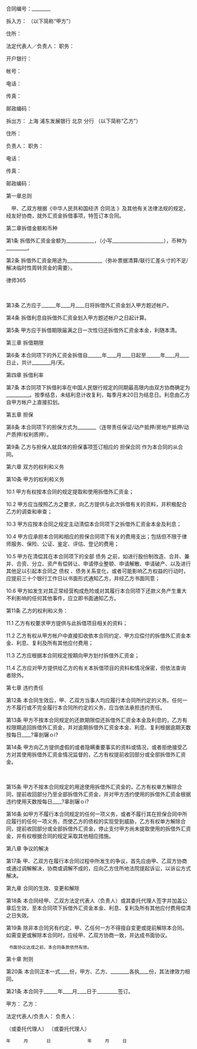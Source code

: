 
 合同编号：________


 


拆入方：                   （以下简称“甲方”）


住所：         


法定代表人／负责人：                  职务：


开户银行：


帐号：


电话：


传真：


邮政编码：


 


拆出方：
上海
浦东发展银行
北京
分行   （以下简称“乙方”）


住所：


负责人：                   职务：


电话：


传真：


邮政编码：


 


第一章总则


 


　甲、乙双方根据《中华人民共和国经济
合同法
》及其他有关法律法规的规定，经友好协商，就外汇资金拆借事项，特签订本合同。


 


第二章拆借金额和币种


 


第1条      拆借外汇资金金额为____________，（小写______________________），币种为_________。 


第2条      拆借外汇资金用途为_______________（弥补票据清算/联行汇差头寸的不足/解决临时性周转资金的需要）。







 
律师365






　




第3条      乙方应于______年____月____日将拆借外汇资金划入甲方题述帐户。


 


第4条 拆借利息自拆借外汇资金划入甲方题述帐户之日起计算。


 


第5条 甲方应于拆借期限届满之日一次性归还拆借外汇资金本金，利随本清。


 


第三章    拆借期限


 


第6条 本合同项下的外汇资金拆借自______年____月____日起至______年____月____日止，共计________月/天。


 


第四章    拆借利率


 


第7条 本合同项下拆借利率在中国人民银行规定的同期最高限内由双方协商确定为__________。按季结息，未结利息计收复利，每季月末20日为结息日。利息由乙方自甲方帐户上直接扣划。


第五章    担保


 


第8条 本合同项下的担保方式为________（连带责任保证/动产抵押/房地产抵押/动产质押/权利质押）。


 


第9条 乙方与担保人就具体的担保事项签订相应的
担保合同
作为本合同的从合同。


 


第六章    双方的权利和义务


 


第10条    甲方的权利和义务


10.1         甲方有权按本合同的规定提取和使用拆借外汇资金；


10.2        甲方应当按照乙方之要求，向乙方提供与此次拆借有关的资料，并积极配合乙方的调查和审查；


10.3        甲方应按本合同之规定主动清偿本合同项下之拆借外汇资金本金及利息；


10.4        甲方应承担本合同和相应的担保合同项下有关的费用支出；包括但不限于律师服务、保险、公证、鉴定、评估、登记的费用；


10.5        甲方在清偿其在本合同项下的全部
债务
之前，如进行股份制改造、合并、兼并、合资、分立、资产有偿转让、申请停业整顿、申请解散、申请破产、以及进行其他足以引起本合同之
债权
、债务关系变化，或者可能影响乙方权益的行动时，应提前三十个银行工作日以书面形式通知乙方，并经乙方书面同意；


10.6    甲方如发生对其正常经营构成危险或对其履行本合同项下还款义务产生重大不利影响的任何其他事件，应立即书面通知乙方。


 


第11条     乙方的权利和义务：


11.1         乙方有权要求甲方提供与此拆借项目相关的资料；


11.2         乙方有权从甲方帐户中直接扣收依本合同约定、甲方应偿付的拆借外汇资金本金、利息、复利及所有其他应付费用；


11.3         乙方应根据本合同规定按期向甲方划付拆借外汇资金；


11.4         乙方应对甲方提供给乙方的有关本拆借项目的资料和情况保密，但依法查询者除外。


 


第七章    违约责任



 


第12条    本合同生效后，甲、乙双方当事人均应履行本合同所约定的义务。任何一方不履行或不完全履行本合同所约定的义务，应当依法承担违约责任。


 


第13条    甲方不按本合同规定的还款期限偿还拆借外汇资金本金及利息的，乙方有权限期追回拆借外汇资金，并对逾期拆借外汇资金本金、利息、复利根据逾期天数按每日____?辜剖辗ｏⅰ?


 


第14条    甲方向乙方提供虚假的或者隐瞒重要事实的资料或情况，或者拒绝接受乙方对其使用拆借外汇资金情况监督的，乙方有权提前收回部分或全部拆借外汇资金。



　


第15条    甲方不按本合同规定的用途使用拆借外汇资金的，乙方有权单方解除合同，提前收回部分乃至全部拆借外汇资金，并对甲方违约使用的拆借外汇资金根据违约使用天数按每日____?辜剖辗ｏⅰ?


 


第16条    如甲方不履行本合同规定的任何一项义务，或者不履行其在担保合同中所应履行的任何一项义务，而使乙方的债权的实现受到威胁，乙方有权单方解除合同，提前收回部分或全部拆借外汇资金，停止支付甲方尚未提取使用的拆借外汇资金，并有权根据合同的规定采取其他相应措施。


 


第八章    争议的解决


 


第17条    甲、乙双方在履行本合同过程中所发生的争议，首先应由甲、乙双方协商或通过调解解决，协商或调解不成的，应向乙方住所地法院提起诉讼，以诉讼方式解决。


 


第九章    合同的生效、变更和解除


 


第18条    本合同经甲、乙双方法定代表人（负责人）或其委托代理人签字并加盖公章后生效，至本合同项下拆借外汇资金本金、利息、复利及所有其他应付费用偿清之日失效。


 


第19条    除非本合同另有约定，甲、乙任何一方不得擅自变更或提前解除本合同。如需变更或解除本合同时，应经甲、乙双方协商一致，并达成书面协议。


     书面协议达成之前，本合同条款依然有效。


 


第十章    附则


 


第20条    本合同正本一式____份，甲方、乙方、________各执____份，其法律效力相同。


 


第21条    本合同于______年____月____日于_________签订。



甲方：                      乙方：


 


法定代表人/负责人：         负责人：


（或委托代理人）            （或委托代理人）


 


    年     月       日              年     月     日
 


 

 
 
 
 
 
  


  
 

  


  


  
 
 
 
 


